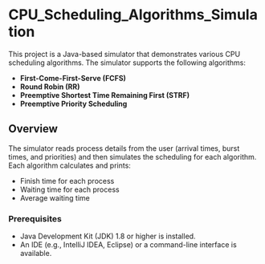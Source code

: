 # CPU_Scheduling_Algorithms_Simulation

This project is a Java-based simulator that demonstrates various CPU scheduling algorithms. The simulator supports the following algorithms:

- **First-Come-First-Serve (FCFS)**
- **Round Robin (RR)**
- **Preemptive Shortest Time Remaining First (STRF)**
- **Preemptive Priority Scheduling**

## Overview

The simulator reads process details from the user (arrival times, burst times, and priorities) and then simulates the scheduling for each algorithm. Each algorithm calculates and prints:
- Finish time for each process
- Waiting time for each process
- Average waiting time

### Prerequisites

- Java Development Kit (JDK) 1.8 or higher is installed.
- An IDE (e.g., IntelliJ IDEA, Eclipse) or a command-line interface is available.
